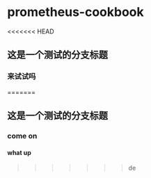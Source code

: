 # prometheus-cookbook

<<<<<<< HEAD
## 这是一个测试的分支标题

### 来试试吗
=======
## 这是一个测试的分支标题
### come on
#### what up  
>>>>>>> de
